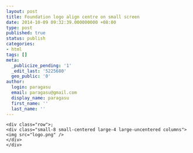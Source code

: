 ```yaml
---
layout: post
title: Foundation logo align centre on small screen
date: 2014-10-09 09:32:39.000000000 +08:00
type: post
published: true
status: publish
categories:
- html
tags: []
meta:
  _publicize_pending: '1'
  _edit_last: '5225680'
  geo_public: '0'
author:
  login: paragasu
  email: paragasu@gmail.com
  display_name: paragasu
  first_name: ''
  last_name: ''
---
```


    <div class="row">;
    <div class="small-8 small-centered large-4 large-uncentered columns">
    <img src="logo.png" />
    </div>
    </div>
